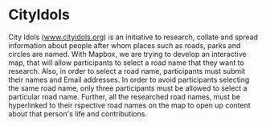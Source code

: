 # CityIdols
City Idols (www.cityidols.org) is an initiative to research, collate and spread information about people after whom places 
such as roads, parks and circles are named. With Mapbox, we are trying to develop an interactive map, that will allow participants to 
select a road name that they want to research. Also, in order to select a road name, participants must submit their names and Email 
addresses. In order to avoid participants selecting the same road name, only three participants must be allowed to select a 
particular road name. Further, all the researched road names, must be hyperlinked to their rspective road names on the map to open up 
content about that person's life and contributions.
